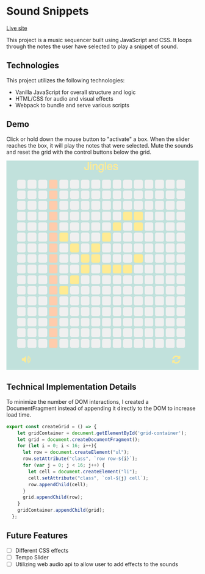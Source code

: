 # Sound Snippets

[Live site][Live]

[Live]: https://yonglin2.github.io/Jingles//

This project is a music sequencer built using JavaScript and CSS. It loops through the notes the user have selected to play a snippet of sound.

## Technologies

This project utilizes the following technologies:

* Vanilla JavaScript for overall structure and logic
* HTML/CSS for audio and visual effects
* Webpack to bundle and serve various scripts

## Demo

Click or hold down the mouse button to "activate" a box. When the slider reaches the box, it will play the notes that were selected. Mute the sounds and reset the grid with the control buttons below the grid.

![Screenshot](/assets/docs/jingles.png)

## Technical Implementation Details

To minimize the number of DOM interactions, I created a DocumentFragment instead of appending it directly to the DOM to increase load time.

```js
export const createGrid = () => {
    let gridContainer = document.getElementById('grid-container');
    let grid = document.createDocumentFragment();
    for (let i = 0; i < 16; i++){
      let row = document.createElement("ul");
      row.setAttribute("class", `row row-${i}`);
      for (var j = 0; j < 16; j++) {
        let cell = document.createElement("li");
        cell.setAttribute("class", `col-${j} cell`);
        row.appendChild(cell);
      }
      grid.appendChild(row);
    }
    gridContainer.appendChild(grid);
  };
```

## Future Features

- [ ] Different CSS effects
- [ ] Tempo Slider
- [ ] Utilizing web audio api to allow user to add effects to the sounds
